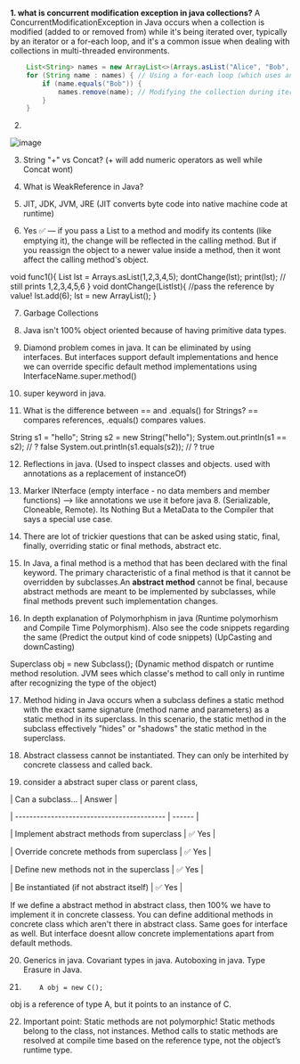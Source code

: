 **1. what is concurrent modification exception in java collections?** 
  A ConcurrentModificationException in Java occurs when a collection is modified (added to or removed from) while it's being iterated over, typically by an iterator or a for-each loop, and it's a common issue when dealing with collections in multi-threaded environments.

```java
    List<String> names = new ArrayList<>(Arrays.asList("Alice", "Bob", "Charlie"));
    for (String name : names) { // Using a for-each loop (which uses an iterator)
        if (name.equals("Bob")) {
            names.remove(name); // Modifying the collection during iteration
        }
    }
```


2. 
![image](https://github.com/user-attachments/assets/8d4914ef-2f33-43e6-a36a-f3e4a490d592)


3. String "+" vs Concat? (+ will add numeric operators as well while Concat wont)

4. What is WeakReference in Java?

5. JIT, JDK, JVM, JRE (JIT converts byte code into native machine code at runtime)

6. Yes ✅ — if you pass a List to a method and modify its contents (like emptying it), the change will be reflected in the calling method. But if you reassign the object to a newer value inside a method, then it wont affect the calling method's object.

  void func1(){
  List<Integers> lst = Arrays.asList(1,2,3,4,5);
  dontChange(lst);
  print(lst); // still prints 1,2,3,4,5,6
}
  void dontChange(List<Integers>lst){ //pass the reference by value!
    lst.add(6);
    lst = new ArrayList();
  }

7. Garbage Collections

8. Java isn't 100% object oriented because of having primitive data types.

9. Diamond problem comes in java. It can be eliminated by using interfaces. But interfaces support default implementations and hence we can override specific default method implementations using InterfaceName.super.method()

10. super keyword in java.

11. What is the difference between == and .equals() for Strings?
== compares references, .equals() compares values.

String s1 = "hello";
String s2 = new String("hello");
System.out.println(s1 == s2);       // ? false
System.out.println(s1.equals(s2));  // ? true

12. Reflections in java. (Used to inspect classes and objects. used with annotations as a replacement of instanceOf)

13. Marker INterface (empty interface - no data members and member functions) --> like annotations we use it before java 8. (Serializable, Cloneable, Remote). Its Nothing But a MetaData to the Compiler that says a special use case.

14. There are lot of trickier questions that can be asked using static, final, finally, overriding static or final methods, abstract etc.

15. In Java, a final method is a method that has been declared with the final keyword. The primary characteristic of a final method is that it cannot be overridden by subclasses.An **abstract method** cannot be final, because abstract methods are meant to be implemented by subclasses, while final methods prevent such implementation changes.

16. In depth explanation of Polymorhphism in java (Runtime polymorhism and Compile Time Polymorphism). Also see the code snippets regarding the same (Predict the output kind of code snippets) (UpCasting and downCasting) 

Superclass obj = new Subclass(); (Dynamic method dispatch or runtime method resolution. JVM sees which classe's method to call only in runtime after recognizing the type of the object)

17. Method hiding in Java occurs when a subclass defines a static method with the exact same signature (method name and parameters) as a static method in its superclass. In this scenario, the static method in the subclass effectively "hides" or "shadows" the static method in the superclass. 

18. Abstract classess cannot be instantiated. They can only be interhited by concrete classess and called back.

19. consider a abstract super class or parent class,

| Can a subclass...                          | Answer |

| ------------------------------------------ | ------ |

| Implement abstract methods from superclass | ✅ Yes  |

| Override concrete methods from superclass  | ✅ Yes  |

| Define new methods not in the superclass   | ✅ Yes  |

| Be instantiated (if not abstract itself)   | ✅ Yes  |

  If we define a abstract method in abstract class, then 100% we have to implement it in concrete classess. You can define additional methods in concrete class which aren't there in abstract class. Same goes for interface as well. But interface doesnt allow concrete implementations apart from default methods.

20. Generics in java. Covariant types in java. Autoboxing in java. Type Erasure in Java.

21.         A obj = new C();
obj is a reference of type A, but it points to an instance of C.

22. Important point: Static methods are not polymorphic!
Static methods belong to the class, not instances.
Method calls to static methods are resolved at compile time based on the reference type, not the object’s runtime type.

